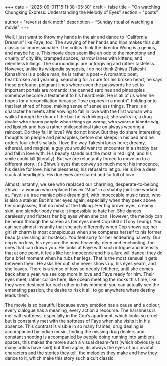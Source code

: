 +++
date = “2025-09-01T15:11:38+05:30"
draft = false
title = "On watching Chungking Express: Understanding the Melody of Eyes"
section = "posts"

author = "reverist dark moth"
description = “Sunday ritual of watching a movie"
+++

Well, I just want to throw my hands in the air and dance to “California Dreamin” like Faye, too. The swaying of her hands and hips makes this cult classic so impressionable. The critics think the director Wong is a genius, and maybe he is. This movie does seem like an ode to the monotony and cruelty of city life; cramped spaces, narrow lanes with kittens, and relentless killings. The surroundings are unforgiving and rather tasteless. However, unlike its wikipedia synopsis, I do not think Zhiwu (Takeshi Kanashiro) is a police man, he is rather a poet – A romantic poet, heartbroken and yearning, searching for a cure for his broken heart, he says these profound, poignant lines where even the passwords he set to important portals are romantic; the canned sardines and pineapples somehow become a testament to his heartbreak. He is all of us when he hopes for a reconciliation because “love expires in a month”, holding onto that last shred of hope, making sense of senseless things. There is a character he meets after vowing to fall in love with the first woman who walks through the door of the bar he is drinking at; she walks in, a drug dealer who shoots people when things go wrong, who wears a blonde wig, red lipstick and has a rather philosophical take on always wearing a raincoat. Do they fall in love? We do not know. But they do share interesting thoughts on people and pineapples, before she sleeps in his bed and he orders four chef’s salads. I love the way Takeshi looks here; dreamy, ethereal, and magical, a guy you would want to encounter in a shabby bar and fall in love with. His beauty stands out the most in red light, and his smile could kill (literally). But we are reluctantly forced to move on to a different story. It's Zhiwu’s eyes that convey so much more: his innocence, his desire for love, his helplessness, his refusal to let go. He is like a deer stuck at headlights. His doe eyes are scared and so full of love.

Almost instantly, we see who replaced our charming, desperate-to-belong Zhiwu - a woman who replaced his ex “May” in a shabby joint she worked at. Faye is a true maniac pixie dream girl, with impeccable music taste, who is also a stalker. But it's her eyes again, especially when they peek above her sunglasses, that do most of the talking. Her big brown eyes, creamy skin, and slender body make it impossible to hate her. She dances carelessly and flutters her big eyes when she can. However, the melody can be heard through the screen as her eyes meet Cop 663’s (Tony Leung). You can see almost instantly that she acts differently when Cop shows up; her girlish charm is most conspicuous when she compares herself to his former beau (a ravishing air hostess). You feel sorry for her endearing naivety. Our cop is no less, his eyes are the most heavenly, deep and enchanting, the ones that can drown you. He looks at Faye with such intrigue and intensity that at one point, it feels like her innocence and his allure will dance; they do for a brief moment when he rubs her legs. That is the most sensual it gets between them. He asks her out, she never shows up, his eyes yearn, and she leaves. There is a sense of loss so deeply felt here, until she comes back after a year, we see cop more in love and Faye ready for him. Their eyes meet, rather collide here, like ocean meeting the rocks this time, like they were destined for each other in this moment; you can actually see the emanating passion, the desire to risk it all, to go anywhere where destiny leads them. 

The movie is so beautiful because every emotion has a cause and a colour; every dialogue has a meaning, every action a recourse. The harshness is met with softness, especially in the Cop’s apartment, which looks so cruel but is constantly met with the softness of Faye when she visits it in his absence. This contrast is visible in so many frames, drug dealing is accompanied by Indian music, finding the missing drug dealers and constant shooting is accompanied by people doing running into ambient spaces, this makes the movie such a visual dream-fest (which obviously so many critics have said) but then again, its always the eyes of our pivotal characters and the stories they tell, the melodies they make and how they dance to it, which make this story such a cult classic. 

